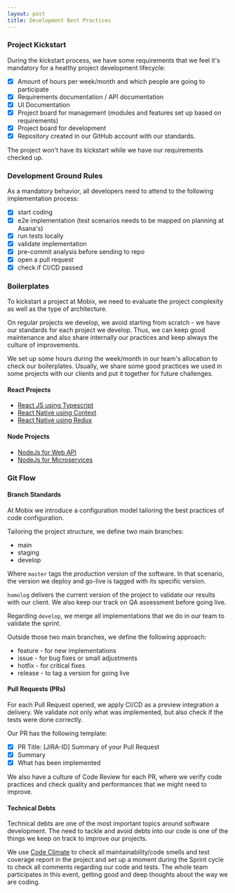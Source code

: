 ```yaml
---
layout: post
title: Development Best Practices
---
```


### Project Kickstart

During the kickstart process, we have some requirements that we feel it's mandatory for a healthy project development lifecycle:

* [x] Amount of hours per week/month and which people are going to participate
* [x] Requirements documentation / API documentation
* [x] UI Documentation
* [x] Project board for management \(modules and features set up based on requirements\)
* [x] Project board for development
* [x] Repository created in our GitHub account with our standards.

The project won't have its kickstart while we have our requirements checked up.

### Development Ground Rules

As a mandatory behavior, all developers need to attend to the following implementation process:

* [x] start coding
* [x] e2e implementation \(test scenarios needs to be mapped on planning at Asana's\)
* [x] run tests locally
* [x] validate implementation
* [x] pre-commit analysis before sending to repo
* [x] open a pull request
* [x] check if CI/CD passed

### Boilerplates

To kickstart a project at Mobix, we need to evaluate the project complexity as well as the type of architecture.

On regular projects we develop, we avoid starting from scratch - we have our standards for each project we develop. Thus, we can keep good maintenance and also share internally our practices and keep always the culture of improvements.

We set up some hours during the week/month in our team's allocation to check our boilerplates. Usually, we share some good practices we used in some projects with our clients and put it together for future challenges.

#### **React Projects**

* [React JS using Typescript](https://github.com/mobixsoftwarestudio/react-typescript-boilerplate)
* [React Native using Context](https://github.com/mobixsoftwarestudio/react-native-context-boilerplate)
* [React Native using Redux](https://github.com/mobixsoftwarestudio/react-native-redux-boilerplate)

#### **Node Projects**

* [NodeJs for Web API](https://github.com/mobixsoftwarestudio/node-boilerplate)
* [NodeJs for Microservices](https://github.com/mobixsoftwarestudio/node-ms-boilerplate)

### Git Flow

#### Branch Standards

At Mobix we introduce a configuration model tailoring the best practices of code configuration.

Tailoring the project structure, we define two main branches:

* main
* staging
* develop

Where `master` tags the _production_ version of the software. In that scenario, the version we deploy and go-live is tagged with its specific version.

`homolog` delivers the current version of the project to validate our results with our client. We also keep our track on QA assessment before going live.

Regarding `develop`, we merge all implementations that we do in our team to validate the sprint.

Outside those two main branches, we define the following approach:

* feature - for new implementations
* issue - for bug fixes or small adjustments 
* hotfix - for critical fixes 
* release - to tag a version for going live

#### Pull Requests \(PRs\)

For each Pull Request opened, we apply CI/CD as a preview integration a delivery. We validate not only what was implemented, but also check if the tests were done correctly.

Our PR has the following template:
<!-- Colocar aqui o link para um exemplo de PR puxando para o boiler -->
* [x] PR Title: [JIRA-ID] Summary of your Pull Request
* [x] Summary
* [x] What has been implemented

We also have a culture of Code Review for each PR, where we verify code practices and check quality and performances that we might need to improve.

#### Technical Debts

Technical debts are one of the most important topics around software development. The need to tackle and avoid debts into our code is one of the things we keep on track to improve our projects.

We use [Code Climate](https://codeclimate.com/) to check all maintainability/code smells and test coverage report in the project and set up a moment during the Sprint cycle to check all comments regarding our code and tests. The whole team participates in this event, getting good and deep thoughts about the way we are coding.

